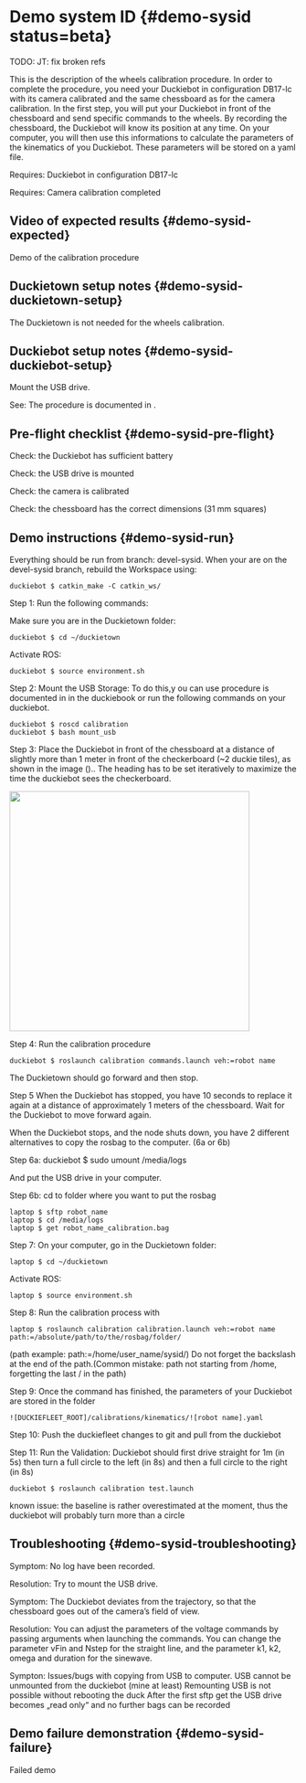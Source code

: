 # Demo system ID {#demo-sysid status=beta}

TODO: JT: fix broken refs


This is the description of the wheels calibration procedure. In order to complete the procedure, you need your Duckiebot in configuration DB17-lc with its camera calibrated and the same chessboard as for the camera calibration. 
In the first step, you will put your Duckiebot in front of the chessboard and send specific commands to the wheels. By recording the chessboard, the Duckiebot will know its position at any time. On your computer, you will then use this informations to calculate the parameters of the kinematics of you Duckiebot. These parameters will be stored on a yaml file. 

<div class='requirements' markdown="1">

Requires: Duckiebot in configuration DB17-lc

Requires: Camera calibration completed

</div>

## Video of expected results {#demo-sysid-expected}

<div figure-id="fig:demo_succeeded-sysid">
    <figcaption>Demo of the calibration procedure
    </figcaption>
    <dtvideo src='vimeo:251027149'/>
</div>



## Duckietown setup notes {#demo-sysid-duckietown-setup}

The Duckietown is not needed for the wheels calibration. 


## Duckiebot setup notes {#demo-sysid-duckiebot-setup}

Mount the USB drive.

See: The procedure is documented in [](#mounting-usb).


## Pre-flight checklist {#demo-sysid-pre-flight}

Check: the Duckiebot has sufficient battery

Check: the USB drive is mounted 

Check: the camera is calibrated

Check: the chessboard has the correct dimensions (31 mm squares)


## Demo instructions {#demo-sysid-run}


Everything should be run from branch: devel-sysid. When your are on the devel-sysid branch, rebuild the Workspace  using:

    duckiebot $ catkin_make -C catkin_ws/

Step 1: Run the following commands:

Make sure you are in the Duckietown folder:

    duckiebot $ cd ~/duckietown

Activate ROS:

    duckiebot $ source environment.sh



Step 2: Mount the USB Storage: To do this,y ou can use procedure is documented in [](#mounting-usb) in the duckiebook or run the following commands on your duckiebot.

    duckiebot $ roscd calibration
    duckiebot $ bash mount_usb

Step 3: Place the Duckiebot in front of the chessboard at a distance of slightly more than 1 meter in front of the checkerboard (~2 duckie tiles), as shown in the image ([](#fig:calibration_setup))..
The heading has to be set iteratively to maximize the time the duckiebot sees the checkerboard.

<div figure-id="fig:calibration_setup" figure-caption="The calibration setup">
     <img src="calibration_setup.jpg" style='width: 30em'/>
</div>

Step 4: Run the calibration procedure

    duckiebot $ roslaunch calibration commands.launch veh:=robot name

The Duckietown should go forward and then stop. 

Step 5 When the Duckiebot has stopped, you have 10 seconds to replace it again at a distance of approximately 1 meters of the chessboard. Wait for the Duckiebot to move forward again.


When the Duckiebot stops, and the node shuts down, you have 2 different alternatives to copy the rosbag to the computer. (6a or 6b)

Step 6a: 
    duckiebot $ sudo umount /media/logs

And put the USB drive in your computer.

Step 6b: cd to folder where you want to put the rosbag

    laptop $ sftp robot_name
    laptop $ cd /media/logs
    laptop $ get robot_name_calibration.bag

Step 7: On your computer, go in the Duckietown folder:

    laptop $ cd ~/duckietown

Activate ROS:

    laptop $ source environment.sh

Step 8: Run the calibration process with 

    laptop $ roslaunch calibration calibration.launch veh:=robot name  path:=/absolute/path/to/the/rosbag/folder/
    
(path example: path:=/home/user_name/sysid/) Do not forget the backslash at the end of the path.(Common mistake: path not starting from /home, forgetting the last / in the path)

Step 9: Once the command has finished, the parameters of your Duckiebot are stored in the folder

    ![DUCKIEFLEET_ROOT]/calibrations/kinematics/![robot name].yaml
    
Step 10: Push the duckiefleet changes to git and pull from the duckiebot

Step 11: Run the Validation: Duckiebot should first drive straight for 1m (in 5s) then turn a full circle to the left (in 8s) and then a full circle to the right (in 8s)

    duckiebot $ roslaunch calibration test.launch

known issue: the baseline is rather overestimated at the moment, thus the duckiebot will probably turn more than a circle

## Troubleshooting {#demo-sysid-troubleshooting}

Symptom: No log have been recorded.

Resolution: Try to mount the USB drive.

Symptom: The Duckiebot deviates from the trajectory, so that the chessboard goes out of the camera’s field of view.

Resolution: You can adjust the parameters of the voltage commands by passing arguments when launching the commands. You can change the parameter vFin and Nstep for the straight line, and the parameter k1, k2, omega and duration for the sinewave.

Sympton: Issues/bugs with copying from USB to computer. USB cannot be unmounted from the duckiebot (mine at least)
Remounting USB is not possible without rebooting the duck
After the first sftp get the USB drive becomes „read only“ and no further bags can be recorded

## Demo failure demonstration {#demo-sysid-failure}

<div figure-id="fig:demo_failed-sysid">
    <figcaption>Failed demo
    </figcaption>
    <dtvideo src='vimeo:251027122'/>
</div>

